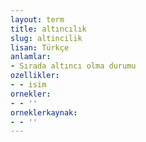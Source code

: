 ```yaml
---
layout: term
title: altıncılık
slug: altincilik
lisan: Türkçe
anlamlar:
- Sırada altıncı olma durumu
ozellikler:
- - isim
ornekler:
- - ''
orneklerkaynak:
- - ''
---
```

